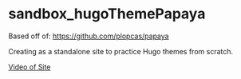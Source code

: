# sandbox_hugoThemePapaya

Based off of: https://github.com/plopcas/papaya

Creating as a standalone site to practice Hugo themes from scratch.

[Video of Site](https://github.com/dunhampa/sandbox_hugoThemePapaya/blob/main/2022-08-23_23-09-45_demo.gif)
